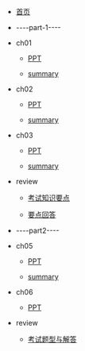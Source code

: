 - [首页](README.md)

- ----part-1----

- ch01

  - <a href="RES/ch01-绪论.pdf">PPT</a>

  - [summary](ch1/README.md)

- ch02

  - <a href="RES/ch02-控制系统的数学模型.pdf">PPT</a>

  - [summary](ch2/README.md)

- ch03

  - <a href="RES/ch03-自动控制系统时域分析.pdf">PPT</a>

  - [summary](ch3/README.md)

- review

  - [考试知识要点](review/part1/控制工程基础知识要点.md)

  - [要点回答](review/part1/考试题型.md)

- ----part2----

- ch05

  - <a href="RES/ch05-自动控制系统的频率分析.pdf">PPT</a>

  - [summary](ch5/自控考试题型.md)

- ch06

  - <a href="RES/ch06-自动控制系统的校正.pdf">PPT</a>

- review

  - [考试题型与解答](review/part2/考试题型与解答.md)
